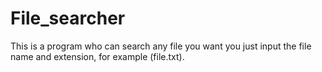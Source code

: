 # File_searcher
This is a program who can search any file you want you just input the file name and extension, for example (file.txt).
